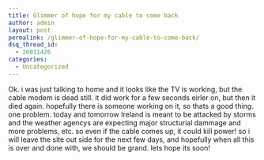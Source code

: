 ```yaml
---
title: Glimmer of hope for my cable to come back
author: admin
layout: post
permalink: /glimmer-of-hope-for-my-cable-to-come-back/
dsq_thread_id:
  - 26011426
categories:
  - Uncategorized
---
```

Ok. i was just talking to home and it looks like the TV is working, but the cable modem is dead still. it did work for a few seconds eirler on, but then it died again. hopefully there is someone working on it, so thats a good thing. one problem. today and tomorrow Ireland is meant to be attacked by storms and the weather agencys are expecting major structurial dammage and more problems, etc. so even if the cable comes up, it could kill power! so i will leave the site out side for the next few days, and hopefully when all this is over and done with, we should be grand. lets hope its soon!